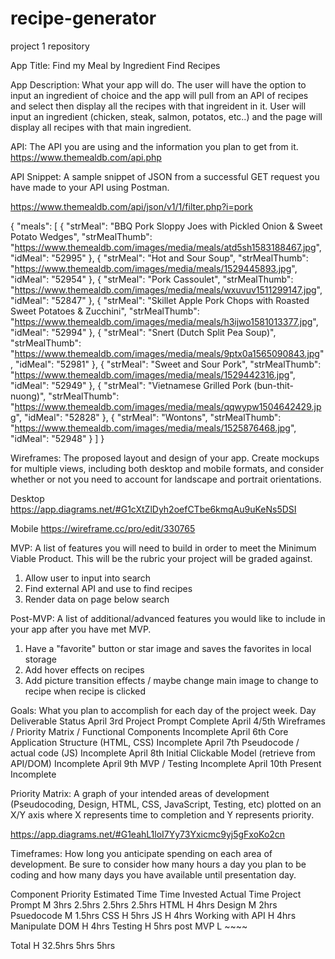 # recipe-generator
project 1 repository

App Title: Find my Meal by Ingredient
Find Recipes

App Description: What your app will do.
The user will have the option to input an ingredient of choice and the app will pull from an API of recipes and select then display all the recipes with that ingreident in it.
User will input an ingredient (chicken, steak, salmon, potatos, etc..) and the page will display all recipes with that main ingredient.

API: The API you are using and the information you plan to get from it.
https://www.themealdb.com/api.php


API Snippet: A sample snippet of JSON from a successful GET request you have made to your API using Postman.


https://www.themealdb.com/api/json/v1/1/filter.php?i=pork

{
    "meals": [
        {
            "strMeal": "BBQ Pork Sloppy Joes with Pickled Onion & Sweet Potato Wedges",
            "strMealThumb": "https://www.themealdb.com/images/media/meals/atd5sh1583188467.jpg",
            "idMeal": "52995"
        },
        {
            "strMeal": "Hot and Sour Soup",
            "strMealThumb": "https://www.themealdb.com/images/media/meals/1529445893.jpg",
            "idMeal": "52954"
        },
        {
            "strMeal": "Pork Cassoulet",
            "strMealThumb": "https://www.themealdb.com/images/media/meals/wxuvuv1511299147.jpg",
            "idMeal": "52847"
        },
        {
            "strMeal": "Skillet Apple Pork Chops with Roasted Sweet Potatoes & Zucchini",
            "strMealThumb": "https://www.themealdb.com/images/media/meals/h3ijwo1581013377.jpg",
            "idMeal": "52994"
        },
        {
            "strMeal": "Snert (Dutch Split Pea Soup)",
            "strMealThumb": "https://www.themealdb.com/images/media/meals/9ptx0a1565090843.jpg",
            "idMeal": "52981"
        },
        {
            "strMeal": "Sweet and Sour Pork",
            "strMealThumb": "https://www.themealdb.com/images/media/meals/1529442316.jpg",
            "idMeal": "52949"
        },
        {
            "strMeal": "Vietnamese Grilled Pork (bun-thit-nuong)",
            "strMealThumb": "https://www.themealdb.com/images/media/meals/qqwypw1504642429.jpg",
            "idMeal": "52828"
        },
        {
            "strMeal": "Wontons",
            "strMealThumb": "https://www.themealdb.com/images/media/meals/1525876468.jpg",
            "idMeal": "52948"
        }
    ]
}

Wireframes: The proposed layout and design of your app. Create mockups for multiple views, including both desktop and mobile formats, and consider whether or not you need to account for landscape and portrait orientations.

Desktop
https://app.diagrams.net/#G1cXtZlDyh2oefCTbe6kmqAu9uKeNs5DSI

Mobile
https://wireframe.cc/pro/edit/330765



MVP: A list of features you will need to build in order to meet the Minimum Viable Product. This will be the rubric your project will be graded against.

1) Allow user to input into search
2) Find external API and use to find recipes
3) Render data on page below search


Post-MVP: A list of additional/advanced features you would like to include in your app after you have met MVP.

1) Have a "favorite" button or star image and saves the favorites in local storage
2) Add hover effects on recipes
3) Add picture transition effects / maybe change main image to change to recipe when recipe is clicked

Goals: What you plan to accomplish for each day of the project week.
Day	Deliverable	Status
April 3rd	Project Prompt	                                            Complete
April 4/5th	Wireframes / Priority Matrix / Functional Components	    Incomplete
April 6th	Core Application Structure (HTML, CSS)	                    Incomplete
April 7th	Pseudocode / actual code (JS)                               Incomplete
April 8th	Initial Clickable Model	 (retrieve from API/DOM)            Incomplete
April 9th	MVP	/ Testing                                               Incomplete
April 10th	Present	                                                    Incomplete

Priority Matrix: A graph of your intended areas of development (Pseudocoding, Design, HTML, CSS, JavaScript, Testing, etc) plotted on an X/Y axis where X represents time to completion and Y represents priority.

https://app.diagrams.net/#G1eahL1loI7Yy73Yxicmc9yj5gFxoKo2cn

Timeframes: How long you anticipate spending on each area of development. Be sure to consider how many hours a day you plan to be coding and how many days you have available until presentation day.

Component	        Priority	Estimated       Time	    Time Invested	    Actual Time
Project Prompt         M           3hrs         2.5hrs          2.5hrs              2.5hrs
HTML                   H           4hrs
Design                 M           2hrs
Psuedocode             M           1.5hrs
CSS                    H           5hrs
JS                     H           4hrs
Working with API	   H	       4hrs
Manipulate DOM         H           4hrs
Testing                H           5hrs
post MVP               L           ~~~~       
	        

Total	               H	       32.5hrs	        5hrs	        5hrs